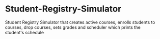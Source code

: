 # Student-Registry-Simulator
Student Registry Simulator that creates active courses, enrolls students to courses, drop courses, sets grades and scheduler which prints the student's schedule
